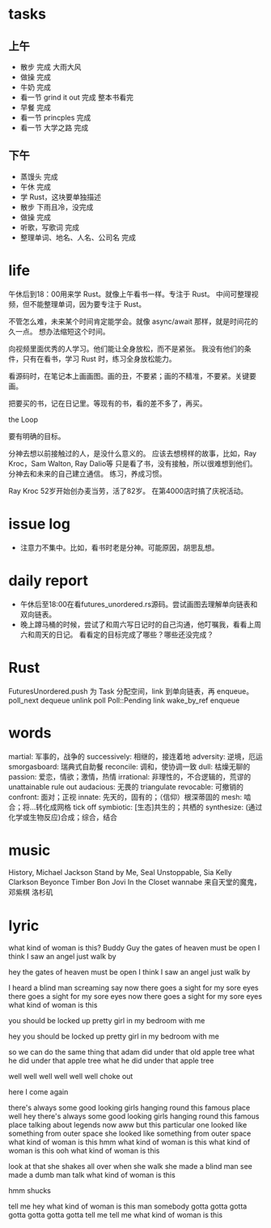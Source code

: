 # tasks

## 上午

* 散步 完成 大雨大风
* 做操 完成
* 牛奶 完成
* 看一节 grind it out 完成 整本书看完
* 早餐 完成
* 看一节 princples 完成
* 看一节 大学之路 完成

## 下午

* 蒸馒头 完成
* 午休 完成
* 学 Rust，这块要单独描述
* 散步 下雨且冷，没完成
* 做操 完成
* 听歌，写歌词 完成
* 整理单词、地名、人名、公司名 完成

# life

午休后到18：00用来学 Rust。就像上午看书一样。专注于 Rust。
中间可整理视频，但不能整理单词，因为要专注于 Rust。

不管怎么难，未来某个时间肯定能学会。就像 async/await 那样，就是时间花的久一点。
想办法缩短这个时间。

向视频里面优秀的人学习。他们能让全身放松，而不是紧张。
我没有他们的条件，只有在看书，学习 Rust 时，练习全身放松能力。

看源码时，在笔记本上画画图。画的丑，不要紧；画的不精准，不要紧。关键要画。

把要买的书，记在日记里。等现有的书，看的差不多了，再买。

the Loop

要有明确的目标。

分神去想以前接触过的人，是没什么意义的。
应该去想榜样的故事，比如，Ray Kroc，Sam Walton, Ray Dalio等
只是看了书，没有接触，所以很难想到他们。
分神去和未来的自己建立通信。
练习，养成习惯。

Ray Kroc 52岁开始创办麦当劳，活了82岁。
在第4000店时搞了庆祝活动。

# issue log
* 注意力不集中。比如，看书时老是分神。可能原因，胡思乱想。

# daily report

* 午休后至18:00在看futures_unordered.rs源码。尝试画图去理解单向链表和双向链表。
* 晚上蹲马桶的时候，尝试了和周六写日记时的自己沟通，他叮嘱我，看看上周六和周天的日记。
  看看定的目标完成了哪些？哪些还没完成？

# Rust

FuturesUnordered.push 为 Task 分配空间，link 到单向链表，再 enqueue。
poll_next dequeue unlink poll Poll::Pending link wake_by_ref enqueue

# words
martial: 军事的，战争的   successively: 相继的，接连着地   adversity: 逆境，厄运
smorgasboard: 瑞典式自助餐   reconcile: 调和，使协调一致   dull: 枯燥无聊的
passion: 爱恋，情欲；激情，热情   irrational: 非理性的，不合逻辑的，荒谬的
unattainable   rule out   audacious: 无畏的   triangulate   revocable: 可撤销的
confront: 面对；正视   innate: 先天的，固有的；（信仰）根深蒂固的   mesh: 啮合；将...转化成网格
tick off   symbiotic: [生态]共生的；共栖的 synthesize: (通过化学或生物反应)合成；综合，结合

# music
History, Michael Jackson
Stand by Me, Seal
Unstoppable, Sia
Kelly Clarkson
Beyonce
Timber
Bon Jovi
In the Closet
wannabe
来自天堂的魔鬼，邓紫棋
洛杉矶

# lyric
what kind of woman is this?
  Buddy Guy
the gates of heaven must be open
I think I saw an angel just walk by

hey
the gates of heaven must be open
I think I saw an angel just walk by

I heard a blind man screaming say
now there goes a sight for my sore eyes
there goes a sight for my sore eyes
now there goes a sight for my sore eyes
what kind of woman is this

you should be locked up pretty girl
in my bedroom with me

hey
you should be locked up pretty girl
in my bedroom with me

so we can do the same thing that
adam did under that old apple tree
what he did under that apple tree
what he did under that apple tree

well well well well well well
choke out

here I come again

there's always some good looking girls
hanging round this famous place
well hey
there's always some good looking girls
hanging round this famous place talking about legends now
aww but this particular one
looked like something from outer space
she looked like something from outer space
what kind of woman is this
hmm what kind of woman is this
what kind of woman is this
ooh what kind of woman is this

look at that she shakes all over when she walk
she made a blind man see
made a dumb man talk
what kind of woman is this

hmm shucks

tell me hey what kind of woman is this man
somebody gotta gotta gotta gotta
gotta gotta gotta tell me tell me
what kind of woman is this
